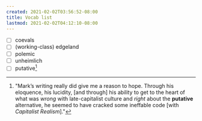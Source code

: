 ```yaml
---
created: 2021-02-02T03:56:52-08:00
title: Vocab list
lastmod: 2021-02-02T04:12:10-08:00
---
```


- [ ] coevals
- [ ] (working-class) edgeland
- [ ] polemic
- [ ] unheimlich
- [ ] putative[^0]

[^0]: "Mark’s writing really did give me a reason to hope. Through his eloquence, his lucidity, [and through] his ability to get to the heart of what was _wrong_ with late-capitalist culture and _right_ about the **putative** alternative, he seemed to have cracked some ineffable code [with _Capitalist Realism_]."